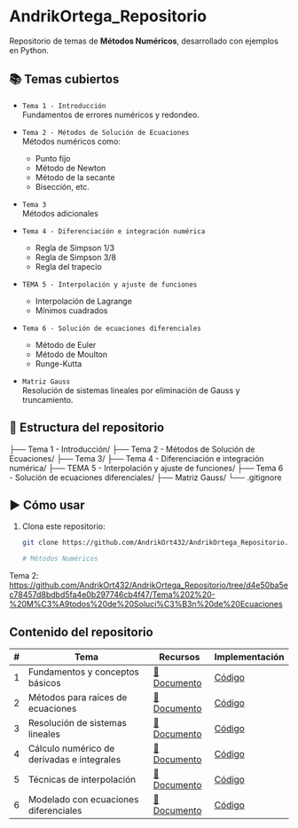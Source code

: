 # AndrikOrtega_Repositorio

Repositorio de temas de **Métodos Numéricos**, desarrollado con ejemplos en Python.

## 📚 Temas cubiertos

- `Tema 1 - Introducción`  
  Fundamentos de errores numéricos y redondeo.

- `Tema 2 - Métodos de Solución de Ecuaciones`  
  Métodos numéricos como:
  - Punto fijo
  - Método de Newton
  - Método de la secante
  - Bisección, etc.

- `Tema 3`  
  Métodos adicionales

- `Tema 4 - Diferenciación e integración numérica`  
  - Regla de Simpson 1/3
  - Regla de Simpson 3/8
  - Regla del trapecio

- `TEMA 5 - Interpolación y ajuste de funciones`  
  - Interpolación de Lagrange
  - Mínimos cuadrados

- `Tema 6 - Solución de ecuaciones diferenciales`  
  - Método de Euler
  - Método de Moulton
  - Runge-Kutta

- `Matriz Gauss`  
  Resolución de sistemas lineales por eliminación de Gauss y truncamiento.

## 📁 Estructura del repositorio
├── Tema 1 - Introducción/
├── Tema 2 - Métodos de Solución de Ecuaciones/
├── Tema 3/
├── Tema 4 - Diferenciación e integración numérica/
├── TEMA 5 - Interpolación y ajuste de funciones/
├── Tema 6 - Solución de ecuaciones diferenciales/
├── Matriz Gauss/
└── .gitignore

## ▶️ Cómo usar

1. Clona este repositorio:
   ```bash
   git clone https://github.com/AndrikOrt432/AndrikOrtega_Repositorio.git

   # Métodos Numéricos
Tema 2:
https://github.com/AndrikOrt432/AndrikOrtega_Repositorio/tree/d4e50ba5ec78457d8bdbd5fa4e0b297746cb4f47/Tema%202%20-%20M%C3%A9todos%20de%20Soluci%C3%B3n%20de%20Ecuaciones


##  Contenido del repositorio

| # | Tema | Recursos | Implementación |
|:-:|------|----------|----------------|
| 1 | Fundamentos y conceptos básicos | [📄 Documento](/introduccion/TEMA1-Introduccion.md) | [ Código](/codigos/tema1/) |
| 2 | Métodos para raíces de ecuaciones | [📄 Documento](/introduccion/TEMA2-Ecuaciones.md) | [ Código](/codigos/tema2) |
| 3 | Resolución de sistemas lineales | [📄 Documento](/introduccion/TEMA3-Sistemas-Ecuaciones.md) | [ Código](/codigos/tema3) |
| 4 | Cálculo numérico de derivadas e integrales | [📄 Documento](/introduccion/TEMA4-Integracion.md) | [ Código](/codigos/tema4) |
| 5 | Técnicas de interpolación | [📄 Documento](/introduccion/TEMA5-Interpolacion.md) | [ Código](/codigos/tema5) |
| 6 | Modelado con ecuaciones diferenciales | [📄 Documento](/introduccion/TEMA6-Ecuaciones-Diferenciales.md) | [ Código](/codigos/tema6) |
